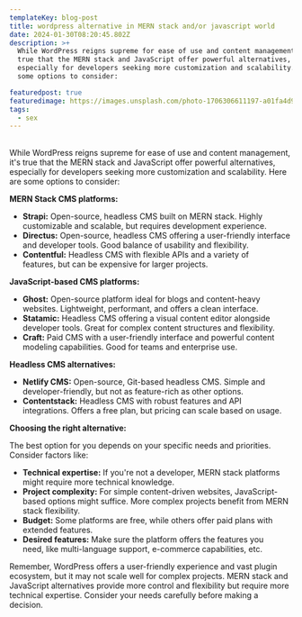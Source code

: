 ```yaml
---
templateKey: blog-post
title: wordpress alternative in MERN stack and/or javascript world
date: 2024-01-30T08:20:45.802Z
description: >+
  While WordPress reigns supreme for ease of use and content management, it's
  true that the MERN stack and JavaScript offer powerful alternatives,
  especially for developers seeking more customization and scalability. Here are
  some options to consider:

featuredpost: true
featuredimage: https://images.unsplash.com/photo-1706306611197-a01fa4d923ce?w=500&auto=format&fit=crop&q=60&ixlib=rb-4.0.3&ixid=M3wxMjA3fDB8MHxlZGl0b3JpYWwtZmVlZHwxOXx8fGVufDB8fHx8fA%3D%3D
tags:
  - sex
---
```

<!--StartFragment-->

\
While WordPress reigns supreme for ease of use and content management, it's true that the MERN stack and JavaScript offer powerful alternatives, especially for developers seeking more customization and scalability. Here are some options to consider:

**MERN Stack CMS platforms:**

* **Strapi:** Open-source, headless CMS built on MERN stack. Highly customizable and scalable, but requires development experience.
* **Directus:** Open-source, headless CMS offering a user-friendly interface and developer tools. Good balance of usability and flexibility.
* **Contentful:** Headless CMS with flexible APIs and a variety of features, but can be expensive for larger projects.

**JavaScript-based CMS platforms:**

* **Ghost:** Open-source platform ideal for blogs and content-heavy websites. Lightweight, performant, and offers a clean interface.
* **Statamic:** Headless CMS offering a visual content editor alongside developer tools. Great for complex content structures and flexibility.
* **Craft:** Paid CMS with a user-friendly interface and powerful content modeling capabilities. Good for teams and enterprise use.

**Headless CMS alternatives:**

* **Netlify CMS:** Open-source, Git-based headless CMS. Simple and developer-friendly, but not as feature-rich as other options.
* **Contentstack:** Headless CMS with robust features and API integrations. Offers a free plan, but pricing can scale based on usage.

**Choosing the right alternative:**

The best option for you depends on your specific needs and priorities. Consider factors like:

* **Technical expertise:** If you're not a developer, MERN stack platforms might require more technical knowledge.
* **Project complexity:** For simple content-driven websites, JavaScript-based options might suffice. More complex projects benefit from MERN stack flexibility.
* **Budget:** Some platforms are free, while others offer paid plans with extended features.
* **Desired features:** Make sure the platform offers the features you need, like multi-language support, e-commerce capabilities, etc.

Remember, WordPress offers a user-friendly experience and vast plugin ecosystem, but it may not scale well for complex projects. MERN stack and JavaScript alternatives provide more control and flexibility but require more technical expertise. Consider your needs carefully before making a decision.

<!--EndFragment-->